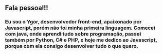 ## Fala pessoal!!

### Eu sou o Ygor, desenvolvedor front-end, apaixonado por Javascript, porém não foi minha primeira linguagem. Comecei com java, onde aprendi tudo sobre programação, passei também por Python, C# e PHP, e hoje me dedico ao Javascript, porque com ela consigo desenvolver tudo o que quero.
